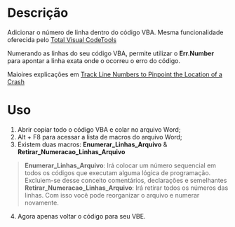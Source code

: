 # Descrição

Adicionar o número de linha dentro do código VBA. Mesma funcionalidade oferecida pelo [Total Visual CodeTools](http://www.fmsinc.com/MicrosoftAccess/VBACodingTools.html)

Numerando as linhas do seu código VBA, permite utilizar o <b>Err.Number</b> para apontar a linha exata onde o ocorreu o erro do código.

Maioires explicações em [Track Line Numbers to Pinpoint the Location of a Crash](https://msdn.microsoft.com/en-us/library/ee358847(v=office.12).aspx)

# Uso

1. Abrir copiar todo o código VBA e colar no arquivo Word;
2. Alt + F8 para acessar a lista de macros do arquivo Word;
3. Existem duas macros: <b>Enumerar_Linhas_Arquivo</b> & <b>Retirar_Numeracao_Linhas_Arquivo</b>
  > <b>Enumerar_Linhas_Arquivo</b>: Irá colocar um número sequencial em todos os códigos que executam alguma lógica de programação. Excluiem-se desse conceito comentários, declarações e semelhantes
  > <b>Retirar_Numeracao_Linhas_Arquivo</b>:  Irá retirar todos os números das linhas. Com isso você pode reorganizar o arquivo e numerar novamente.
4. Agora apenas voltar o código para seu VBE.
